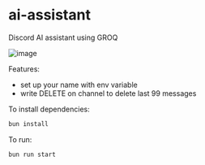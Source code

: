 # ai-assistant
Discord AI assistant using GROQ

![image](https://github.com/kamilmichna/ai-assistant/assets/26688136/ca3547aa-22ee-48cc-91c5-adede6abb7bf)

Features:
- set up your name with env variable
- write DELETE on channel to delete last 99 messages

To install dependencies:

```bash
bun install
```

To run:

```bash
bun run start
```

